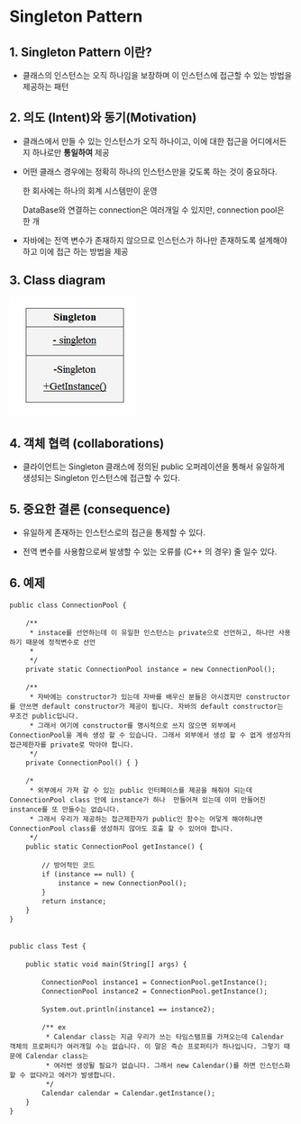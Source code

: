 # Singleton Pattern

## 1. Singleton Pattern 이란?

- 클래스의 인스턴스는 오직 하나임을 보장하며 이 인스턴스에 접근할 수 있는 방법을 제공하는 패턴

## 2. 의도 (Intent)와 동기(Motivation)

-  클래스에서 만들 수 있는 인스턴스가 오직 하나이고, 이에 대한 접근을 어디에서든지 하나로만 **통일하여** 제공

- 어떤 클래스 경우에는 정확히 하나의 인스턴스만을 갖도록 하는 것이 중요하다.

    한 회사에는 하나의 회계 시스템만이 운영

    DataBase와 연결하는 connection은 여러개일 수 있지만, connection pool은 한 개

- 자바에는 전역 변수가 존재하지 않으므로 인스턴스가 하나만 존재하도록 설계해야 하고 이에 접근 하는 방법을 제공

## 3. Class diagram

![singleton](./../img/Singleton.PNG)


## 4. 객체 협력 (collaborations)

- 클라이언트는 Singleton 클래스에 정의된 public 오퍼레이션을 통해서 유일하게 생성되는 Singleton 인스턴스에 접근할 수 있다.

## 5. 중요한 결론 (consequence)

- 유일하게 존재하는 인스턴스로의 접근을 통제할 수 있다.

- 전역 변수를 사용함으로써 발생할 수 있는 오류를 (C++ 의 경우) 줄 일수 있다.

## 6. 예제 

```
public class ConnectionPool {
	
	/**
	 * instace를 선언하는데 이 유일한 인스턴스는 private으로 선언하고, 하나만 사용하기 때문에 정적변수로 선언
	 * 
	 */
	private static ConnectionPool instance = new ConnectionPool();
	
	/**
	 * 자바에는 constructor가 있는데 자바를 배우신 분들은 아시겠지만 constructor를 안쓰면 default constructor가 제공이 됩니다. 자바의 default constructor는 무조건 public입니다.
	 * 그래서 여기에 constructor를 명시적으로 쓰지 않으면 외부에서 ConnectionPool을 계속 생성 할 수 있습니다. 그래서 외부에서 생성 할 수 없게 생성자의 접근제한자를 private로 막아야 합니다.
	 */
	private ConnectionPool() { }
	
	/*
	 * 외부에서 가져 갈 수 있는 public 인터페이스를 제공을 해줘야 되는데 ConnectionPool class 안에 instance가 하나  만들어져 있는데 이미 만들어진 instance를 또 만들수는 없습니다.
	 * 그래서 우리가 제공하는 접근제한자가 public인 함수는 어덯게 해야하냐면 ConnectionPool class를 생성하지 않아도 호출 할 수 있어야 합니다.
	 */
	public static ConnectionPool getInstance() {
		
		// 방어적인 코드
		if (instance == null) {
			instance = new ConnectionPool();
		}
		return instance;
	}
}


public class Test {

	public static void main(String[] args) {
		
		ConnectionPool instance1 = ConnectionPool.getInstance();
		ConnectionPool instance2 = ConnectionPool.getInstance();
		
		System.out.println(instance1 == instance2);
			
		/** ex
		 * Calendar class는 지금 우리가 쓰는 타임스탬프를 가져오는데 Calendar 객체의 프로퍼티가 여러개일 수는 없습니다. 이 말은 즉슨 프로퍼티가 하나입니다. 그렇기 때문에 Calendar class는
		 * 여러번 생성될 필요가 없습니다. 그래서 new Calendar()를 하면 인스턴스화 할 수 없다라고 에러가 발생합니다.
		 */
		Calendar calendar = Calendar.getInstance();
	}
}
```
